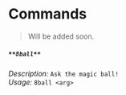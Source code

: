 # Commands
> Will be added soon.

##### `**8ball**`<br />
 *Description:* `Ask the magic ball!`<br />
 *Usage:* `8ball <arg>`<br />
